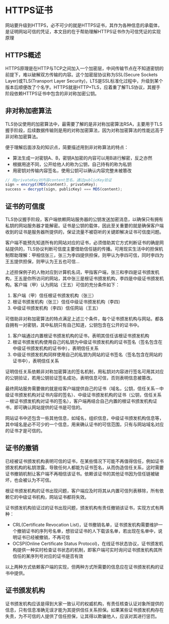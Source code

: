 # HTTPS证书  
网站要升级到HTTPS，必不可少的就是HTTPS证书，其作为各种信息的承载体，是证明网站可信的凭证，本文目的在于帮助理解HTTPS证书作为可信凭证的实现原理  
  
## HTTPS概述
HTTPS原理是在HTTP与TCP之间加入一个加密层，中间传输节点在不知道密钥的前提下，难以破解双方传输的内容。这个加密层协议称为SSL(Secure Sockets Layer)或TLS(Transport Layer Security)，LTS是SSL标准化过程中，升级到某个版本后顺便改了个名字。HTTPS就是HTTP+TLS，应着重了解TLS协议，其握手阶段依赖HTTPS证书中包含的非对称加密公钥。  
  
## 非对称加密算法
TLS协议使用的加密算法中，最需要了解的是非对称加密算法RSA，主要用于TLS握手阶段，后续数据传输则是用的对称加密算法，因为对称加密算法的性能远高于非对称加密算法。  
  
便于理解后面涉及的知识点，简要描述用到非对称算法的特点：  
- 算法生成一对密钥A、B，密钥A加密的内容可以用B进行解密，反之亦然
- 根据用途不同，公开给他人的称为公钥，自己持有的称为私钥
- 用密钥对传输内容签名，使用公钥可以确认内容完整未被篡改

```javascript
// 用privateKey对内容content签名，通过publicKey验证
sign = encrypt(MD5(content), privateKey);
success = decrypt(sign, publicKey) === MD5(content);
```
  
## 证书的可信度
TLS协议握手阶段，客户端依赖网站服务器的公钥发送加密消息，以确保只有拥有私钥的网站服务器才能解密。证书是公钥的载体，因此至关重要的就是确保客户端收到的证书是服务器所提供的，保证流量不被窃听的关键即解决证书可信度问题。  
  
客户端不能预先知道所有的网站对应的证书，必须借助其它方式判断证书的确是网站提供的，TLS协议判断可信度主要借助信任链的传播。可用现实生活中的担保机制帮助理解：甲相信张三，张三为李四提供担保，则甲认为李四可信，同时李四为王五提供担保，则甲认为王五也可信...  
  
上述担保例子的人物对应到计算机名词，甲指客户端，张三和李四是证书颁发机构，王五是你所访问的网站，其中张三是根证书颁发机构，李四是中级证书颁发机构。客户端（甲）认为网站（王五）可信的充分条件如下：  
1. 客户端（甲）信任根证书颁发机构（张三）
2. 根证书颁发机构（张三）信任中级证书颁发机构（李四）
3. 中级证书颁发机构（李四）信任网站（王五）
  
可借助非对称加密算法的特点满足上述三个条件，每个证书颁发机构与网站，都各自拥有一对密钥，其中私钥只有自己知道，公钥包含在公开的证书中。  
1. 客户端通过内置根证书颁发机构的证书，表明其信任该根证书颁发机构
2. 根证书颁发机构使用自己的私钥为中级证书颁发机构的证书签名（签名包含在中级证书颁发机构的证书中），表明信任关系
3. 中级证书颁发机构同样使用自己的私钥为网站的证书签名（签名包含在网站的证书中），表明信任关系
  
证明信任关系依赖非对称加密算法的签名机制，用私钥对内容进行签名可用其对应的公钥验证，若用公钥验证签名成功，表明信息可信，否则表明信息被篡改。  
  
最终网站服务需要做的就是给客户端提供自己的证书（域名，公钥，信任关系－中级证书颁发机构对证书内容的签名）、中级证书颁发机构的证书（公钥，信任关系－根证书颁发机构对证书的签名），客户端再结合自己内置的根证书颁发机构证书，即可确认网站提供的证书是可信的。  
    
网站证书中还包含一些其他信息，如域名，组织信息，中级证书颁发机构信息等，其中域名是必不可少的一个信息，用来确认证书的可信范围，只有与网站域名对应的证书才是可信的。  
  
## 证书的撤销
已经被证书颁发机构表明可信的证书，在某些情况下可能不再值得信任，例如证书颁发机构的私钥泄露，导致任何人都能为证书签名，从而伪造信任关系，这时需要证书撤销机制让客户端不再相信该证书。依赖该证书的其他证书因为信任链被破坏，也会被认为不可信。
  
根证书颁发机构的证书出现问题，客户端应及时将其从内置可信列表移除，所有依赖它的中级证书机构，网站证书都将失效。  
  
证书颁发机构验证过的证书出现问题，颁发机构有责任撤销该证书，实现方式有两种：  
- CRL(Certificate Revocation List)，证书撤销名单，证书颁发机构需要维护一个撤销证书的序列号名单，想验证证书的人下载该名单，若出现在名单中，说明证书已经被撤销，不再可信
- OCSP(Online Certificate Status Protocol)，在线证书状态协议，证书颁发机构提供一种实时检查证书状态的机制，即客户端可实时询问证书颁发机构其所信任的某序列号对应的证书是否有效
  
以上两种方式依赖客户端的实现，但两种方式所需要的信息应在证书颁发机构的证书中提供。  
  
## 证书颁发机构
证书颁发机构应该是得到大家一致认可的权威机构，有责任核查认证对象所提供的信息，只有信息准确无误才能为其提供信任关系担保。如果某些证书颁发机构存在失责，为不可信的人提供了信任担保，让其得以欺骗他人，应该对其进行惩罚。
